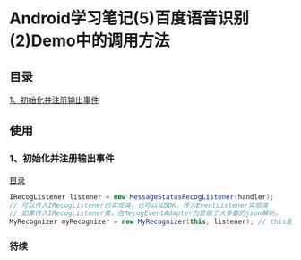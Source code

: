 # Android学习笔记(5)百度语音识别(2)Demo中的调用方法

## 目录
[1、初始化并注册输出事件](https://github.com/yaozh16/Zachary-s-Blog/blob/master/ARTICLE/#1初始化并注册输出事件)
## 使用

### 1、初始化并注册输出事件
[目录](https://github.com/yaozh16/Zachary-s-Blog/blob/master/ARTICLE/#目录)
```java
IRecogListener listener = new MessageStatusRecogListener(handler);
// 可以传入IRecogListener的实现类，也可以如SDK，传入EventListener实现类
// 如果传入IRecogListener类，在RecogEventAdapter为您做了大多数的json解析。
MyRecognizer myRecognizer = new MyRecognizer(this, listener); // this是Activity或其它Context类
```

### 待续
